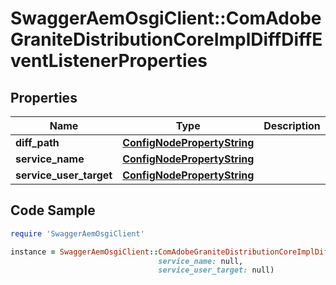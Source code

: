 # SwaggerAemOsgiClient::ComAdobeGraniteDistributionCoreImplDiffDiffEventListenerProperties

## Properties

Name | Type | Description | Notes
------------ | ------------- | ------------- | -------------
**diff_path** | [**ConfigNodePropertyString**](ConfigNodePropertyString.md) |  | [optional] 
**service_name** | [**ConfigNodePropertyString**](ConfigNodePropertyString.md) |  | [optional] 
**service_user_target** | [**ConfigNodePropertyString**](ConfigNodePropertyString.md) |  | [optional] 

## Code Sample

```ruby
require 'SwaggerAemOsgiClient'

instance = SwaggerAemOsgiClient::ComAdobeGraniteDistributionCoreImplDiffDiffEventListenerProperties.new(diff_path: null,
                                 service_name: null,
                                 service_user_target: null)
```


